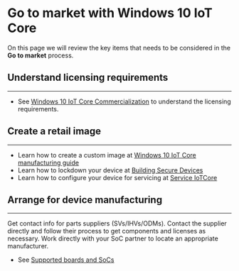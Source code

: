 # Go to market with Windows 10 IoT Core 
On this page we will review the key items that needs to be considered in the **Go to market** process. 

## Understand licensing requirements
___

* See [Windows 10 IoT Core Commercialization](https://www.windowsforiotdevices.com/) to understand the licensing requirements.

## Create a retail image
___

* Learn how to create a custom image at [Windows 10 IoT Core manufacturing guide](https://msdn.microsoft.com/windows/hardware/commercialize/manufacture/iot/iot-core-manufacturing-guide)
* Learn how to lockdown your device at [Building Secure Devices](BuildingSecureDevices)
* Learn how to configure your device for servicing at [Service IoTCore](https://msdn.microsoft.com/windows/hardware/commercialize/service/iot/index)


## Arrange for device manufacturing  
___

Get contact info for parts suppliers (SVs/IHVs/ODMs). Contact the supplier directly and follow their process to get components and licenses as necessary. Work directly with your SoC partner to locate an appropriate manufacturer.

* See [Supported boards and SoCs](https://developer.microsoft.com/windows/iot/explore/deviceoptions)

